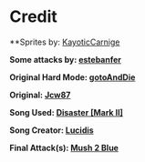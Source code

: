 # Credit

**Sprites by: [KayoticCarnige](https://github.com/kayos156)

**Some attacks by: [estebanfer](https://www.reddit.com/user/estebanfer)**

**Original Hard Mode: [gotoAndDie](https://github.com/gotoAndDie)**

**Original: [Jcw87](https://github.com/Jcw87)**

**Song Used: [Disaster [Mark II]](https://soundcloud.com/sexy-synth-woman/disaster-version-2)**

**Song Creator: [Lucidis](https://soundcloud.com/sexy-synth-woman)**

**Final Attack(s): [Mush 2 Blue](https://www.youtube.com/channel/UCMHwpcP2P4AbV1tDgz5N5XA)**

